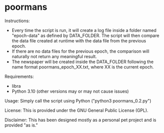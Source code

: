 # poormans

Instructions: 
 - Every time the script is run, it will create a log file inside a folder named "epoch-data" as defined by DATA_FOLDER. The script will then compare the data file created at runtime with the data file from the previous epoch. 
 - If there are no data files for the previous epoch, the comparison will naturally not return any meaningful result.
 - The newspaper will be created inside the DATA_FOLDER following the name format poormans_epoch_XX.txt, where XX is the current epoch.

Requirements:
 - libra
 - Python 3.10 (other versions may or may not cause issues)
 
Usage: Simply call the script using Python ("python3 poormans_0.2.py")
 
License: This is provided under the GNU General Public License (GPL).

Disclaimer: This has been designed mostly as a personal pet project and is provided "as is."
